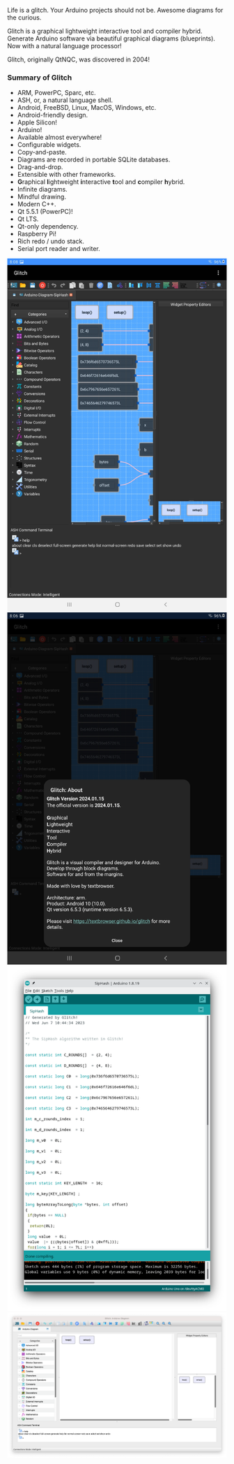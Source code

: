Life is a glitch. Your Arduino projects should not be.
Awesome diagrams for the curious.

Glitch is a graphical lightweight interactive tool and compiler hybrid.
Generate Arduino software via beautiful graphical diagrams (blueprints).
Now with a natural language processor!

Glitch, originally QtNQC, was discovered in 2004!

<h3><b>Summary of Glitch</b></h3>

<ul>
<li>ARM, PowerPC, Sparc, etc.</li>
<li>ASH, or, a natural language shell.</li>
<li>Android, FreeBSD, Linux, MacOS, Windows, etc.</li>
<li>Android-friendly design.</li>
<li>Apple Silicon!</li>
<li>Arduino!</li>
<li>Available almost everywhere!</li>
<li>Configurable widgets.</li>
<li>Copy-and-paste.</li>
<li>Diagrams are recorded in portable SQLite databases.</li>
<li>Drag-and-drop.</li>
<li>Extensible with other frameworks.</li>
<li><b>G</b>raphical <b>l</b>ightweight <b>i</b>nteractive <b>t</b>ool and
    <b>c</b>ompiler <b>h</b>ybrid.</li>
<li>Infinite diagrams.</li>
<li>Mindful drawing.</li>
<li>Modern C++.</li>
<li>Qt 5.5.1 (PowerPC)!</li>
<li>Qt LTS.</li>
<li>Qt-only dependency.</li>
<li>Raspberry Pi!</li>
<li>Rich redo / undo stack.</li>
<li>Serial port reader and writer.</li>
</ul>

![Glitch](https://github.com/textbrowser/glitch/blob/master/Images/glitch-android-1.png)
![Glitch](https://github.com/textbrowser/glitch/blob/master/Images/glitch-android-2.png)
![Glitch](https://github.com/textbrowser/glitch/blob/master/Images/glitch-arduino.png)
![Glitch](https://github.com/textbrowser/glitch/blob/master/Images/glitch-macos.png)

